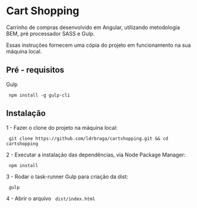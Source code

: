 # Cart Shopping

Carrinho de compras desenvolvido em Angular, utilizando metodologia BEM, pré processador SASS e Gulp.

Essas instruções fornecem uma cópia do projeto em funcionamento na sua máquina local.

## Pré - requisitos

Gulp

`` 
npm install -g gulp-cli
`` 

## Instalação

1 - Fazer o clone do projeto na máquina local:

`` 
git clone https://github.com/ldrbraga/cartshopping.git && cd cartshopping
`` 

2 - Executar a instalação das dependências, via Node Package Manager:

`` 
npm install 
`` 

3 - Rodar o task-runner Gulp para criação da dist: 

`` 
gulp
`` 

4 - Abrir o arquivo `` dist/index.html`` 

